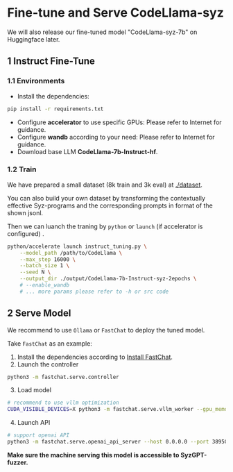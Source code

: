 # Fine-tune and Serve CodeLlama-syz

We will also release our fine-tuned model "CodeLlama-syz-7b" on Huggingface later.

## 1 Instruct Fine-Tune

### 1.1 Environments

- Install the dependencies:

```bash
pip install -r requirements.txt
```
- Configure **accelerator** to use specific GPUs: Please refer to Internet for guidance.
- Configure **wandb** according to your need: Please refer to Internet for guidance.
- Download base LLM **CodeLlama-7b-Instruct-hf**.

### 1.2 Train

We have prepared a small dataset (8k train and 3k eval) at [./dataset](./dataset/).

You can also build your own dataset by transforming the contextually effective Syz-programs and the corresponding prompts in format of the shown jsonl.

Then we can luanch the traning by `python` or `launch` (if accelerator is configured) .

```bash
python/accelerate launch instruct_tuning.py \
    --model_path /path/to/CodeLlama \
    --max_step 16000 \
    --batch_size 1 \
    --seed N \
    --output_dir ./output/CodeLlama-7b-Instruct-syz-2epochs \
    # --enable_wandb
    # ... more params please refer to -h or src code
```

## 2 Serve Model

We recommend to use `Ollama` or `FastChat` to deploy the tuned model.

Take `FastChat` as an example:

1. Install the dependencies according to [Install FastChat](https://github.com/lm-sys/FastChat?tab=readme-ov-file#install).
2. Launch the controller

```bash
python3 -m fastchat.serve.controller
```

3. Load model

```bash
# recommend to use vllm optimization
CUDA_VISIBLE_DEVICES=X python3 -m fastchat.serve.vllm_worker --gpu_memory_utilization 0.6 --model-path output/CodeLlama-7b-Instruct-syz-2epochs
```

4. Launch API

```bash
# support openai API
python3 -m fastchat.serve.openai_api_server --host 0.0.0.0 --port 38950
```


**Make sure the machine serving this model is accessible to SyzGPT-fuzzer.**
